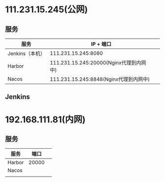 # 111.231.15.245(公网)

## 服务

| 服务            | IP + 端口                               |      |
| --------------- | --------------------------------------- | ---- |
| Jenkins（本机） | 111.231.15.245:8080                     |      |
| Harbor          | 111.231.15.245:20000(Nginx代理到内网中) |      |
| Nacos           | 111.231.15.245:8848(Nginx代理到内网中)  |      |



## Jenkins





# 192.168.111.81(内网)

## 服务

| 服务   | 端口  |      |
| ------ | ----- | ---- |
| Harbor | 20000 |      |
| Nacos  |       |      |
|        |       |      |

